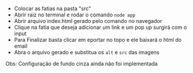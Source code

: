 - Colocar as fatias na pasta "src"
- Abrir raiz no terminal e rodar o comando `node app`
- Abrir arquivo index.html gerado pelo comando no navegador
- Clique na fatia que deseja adicionar um link e um pop up surgirá com o input
- Para Finalizar basta clicar em eportar no topo e ele baixará o html do email
- Abra o arquivo gerado e substitua os `alt` e `src` das imagens

Obs: Configuração de fundo cinza ainda não foi implementada
